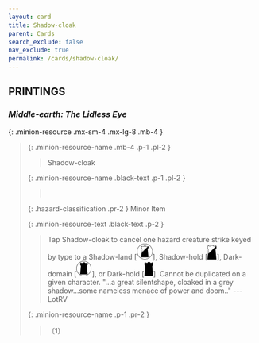 ```yaml
---
layout: card
title: Shadow-cloak
parent: Cards
search_exclude: false
nav_exclude: true
permalink: /cards/shadow-cloak/
---
```


## PRINTINGS


### _Middle-earth: The Lidless Eye_

{: .minion-resource .mx-sm-4 .mx-lg-8 .mb-4 }
> {: .minion-resource-name .mb-4 .p-1 .pl-2 }
> > <div class="hazard-mp"></div>
> > <div class="card-name">Shadow-cloak</div>
>
> {: .minion-resource-name .black-text .p-1 .pl-2 }
> > &nbsp;
>
> {: .hazard-classification .pr-2 }
> Minor Item
>
> {: .minion-resource-text .black-text .p-2 }
> > Tap Shadow-cloak to cancel one hazard creature strike keyed by type to a Shadow-land \[![](/assets/images/shadow-land.svg)], Shadow-hold \[![](/assets/images/shadow-hold.svg)], Dark-domain \[![](/assets/images/dark-domain.svg)], or Dark-hold \[![](/assets/images/dark-hold.svg)]. Cannot be duplicated on a given character.   "...a great silentshape, cloaked in a grey shadow...some nameless menace of power and doom.." ---LotRV 
> 
> {: .minion-resource-name .p-1 .pr-2 }
> > <div class="card-shield"></div>
> > <div class="card-corruption-white">〔1〕</div>
